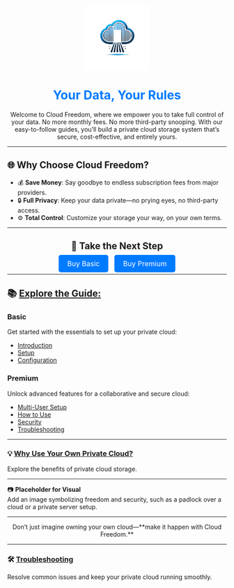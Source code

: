 <div style="text-align: center;">
    <img src="assets/icons/logo1.png" alt="Cloud Freedom Logo" style="width: 150px; display: block; margin: 20px auto;">
    <h1 style="color: #007BFF;">Your Data, Your Rules</h1>
    <p>Welcome to Cloud Freedom, where we empower you to take full control of your data.  
    No more monthly fees. No more third-party snooping. With our easy-to-follow guides, you’ll build a private cloud storage system that’s secure, cost-effective, and entirely yours.</p>
</div>

---

## 🌐 Why Choose Cloud Freedom?

- 💰 **Save Money**: Say goodbye to endless subscription fees from major providers.  
- 🔒 **Full Privacy**: Keep your data private—no prying eyes, no third-party access.  
- ⚙️ **Total Control**: Customize your storage your way, on your own terms.

---

<div style="text-align: center;">
    <h2>🚀 Take the Next Step</h2>
    <a href="#buy-basic" style="padding: 10px 20px; font-size: 16px; background-color: #007BFF; color: white; text-decoration: none; border-radius: 5px;">Buy Basic</a>
    <a href="#buy-premium" style="padding: 10px 20px; font-size: 16px; background-color: #007BFF; color: white; text-decoration: none; border-radius: 5px; margin-left: 10px;">Buy Premium</a>
</div>

---

## 📚 [Explore the Guide:](introduction.md)

### **Basic**  
Get started with the essentials to set up your private cloud:  
- [Introduction](introduction.md)  
- [Setup](setup.md)  
- [Configuration](configuration.md)  

### **Premium**  
Unlock advanced features for a collaborative and secure cloud:  
- [Multi-User Setup](multi-user-setup.md)  
- [How to Use](how-to-use.md)  
- [Security](security.md)  
- [Troubleshooting](troubleshooting.md)  

---

### 💡 [Why Use Your Own Private Cloud?](why-use-your-own-cloud.md)  
Explore the benefits of private cloud storage.

---

📷 **Placeholder for Visual**  
Add an image symbolizing freedom and security, such as a padlock over a cloud or a private server setup.

---

<p style="text-align: center;">Don’t just imagine owning your own cloud—**make it happen with Cloud Freedom.**</p>

---

### 🛠️ [Troubleshooting](troubleshooting.md)  
Resolve common issues and keep your private cloud running smoothly.
